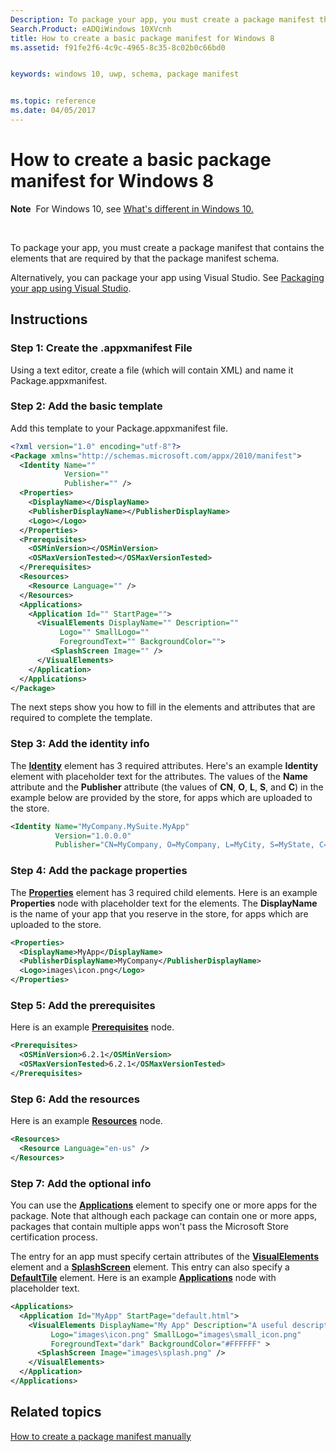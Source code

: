 ```yaml
---
Description: To package your app, you must create a package manifest that contains the elements that are required by that the package manifest schema.
Search.Product: eADQiWindows 10XVcnh
title: How to create a basic package manifest for Windows 8
ms.assetid: f91fe2f6-4c9c-4965-8c35-8c02b0c66bd0


keywords: windows 10, uwp, schema, package manifest


ms.topic: reference
ms.date: 04/05/2017
---
```


# How to create a basic package manifest for Windows 8


**Note**  For Windows 10, see [What's different in Windows 10.](uapmanifestschema/what-s-changed-in-windows-10.md)

 

To package your app, you must create a package manifest that contains the elements that are required by that the package manifest schema.

Alternatively, you can package your app using Visual Studio. See [Packaging your app using Visual Studio](/windows/uwp/packaging/).

## Instructions

### Step 1: Create the .appxmanifest File

Using a text editor, create a file (which will contain XML) and name it Package.appxmanifest.

### Step 2: Add the basic template

Add this template to your Package.appxmanifest file.

```XML
<?xml version="1.0" encoding="utf-8"?>
<Package xmlns="http://schemas.microsoft.com/appx/2010/manifest">
  <Identity Name="" 
            Version="" 
            Publisher="" />
  <Properties>
    <DisplayName></DisplayName>
    <PublisherDisplayName></PublisherDisplayName>
    <Logo></Logo>
  </Properties>
  <Prerequisites>
    <OSMinVersion></OSMinVersion>
    <OSMaxVersionTested></OSMaxVersionTested>
  </Prerequisites>
  <Resources>
    <Resource Language="" />
  </Resources>
  <Applications>
    <Application Id="" StartPage="">
      <VisualElements DisplayName="" Description=""
           Logo="" SmallLogo=""  
           ForegroundText="" BackgroundColor="">
         <SplashScreen Image="" />
      </VisualElements>
    </Application>
  </Applications>
</Package>
```

The next steps show you how to fill in the elements and attributes that are required to complete the template.

### Step 3: Add the identity info

The [**Identity**](appxmanifestschema/element-identity.md) element has 3 required attributes. Here's an example **Identity** element with placeholder text for the attributes. The values of the **Name** attribute and the **Publisher** attribute (the values of **CN**, **O**, **L**, **S**, and **C**) in the example below are provided by the store, for apps which are uploaded to the store.

```XML
<Identity Name="MyCompany.MySuite.MyApp" 
          Version="1.0.0.0" 
          Publisher="CN=MyCompany, O=MyCompany, L=MyCity, S=MyState, C=MyCountry"/>
```

### Step 4: Add the package properties

The [**Properties**](appxmanifestschema/element-properties.md) element has 3 required child elements. Here is an example **Properties** node with placeholder text for the elements. The **DisplayName** is the name of your app that you reserve in the store, for apps which are uploaded to the store.

```XML
<Properties>
  <DisplayName>MyApp</DisplayName>
  <PublisherDisplayName>MyCompany</PublisherDisplayName>
  <Logo>images\icon.png</Logo>
</Properties>
```

### Step 5: Add the prerequisites

Here is an example [**Prerequisites**](appxmanifestschema/element-prerequisites.md) node.

```XML
<Prerequisites>
  <OSMinVersion>6.2.1</OSMinVersion>
  <OSMaxVersionTested>6.2.1</OSMaxVersionTested>
</Prerequisites>
```

### Step 6: Add the resources

Here is an example [**Resources**](appxmanifestschema/element-resources.md) node.

```XML
<Resources>
  <Resource Language="en-us" />
</Resources>
```

### Step 7: Add the optional info

You can use the [**Applications**](appxmanifestschema/element-applications.md) element to specify one or more apps for the package. Note that although each package can contain one or more apps, packages that contain multiple apps won't pass the Microsoft Store certification process.

The entry for an app must specify certain attributes of the [**VisualElements**](appxmanifestschema/element-visualelements.md) element and a [**SplashScreen**](appxmanifestschema/element-splashscreen.md) element. This entry can also specify a [**DefaultTile**](appxmanifestschema/element-defaulttile.md) element. Here is an example [**Applications**](appxmanifestschema/element-applications.md) node with placeholder text.

```XML
<Applications>
  <Application Id="MyApp" StartPage="default.html">
    <VisualElements DisplayName="My App" Description="A useful description." 
         Logo="images\icon.png" SmallLogo="images\small_icon.png" 
         ForegroundText="dark" BackgroundColor="#FFFFFF" >
      <SplashScreen Image="images\splash.png" />
    </VisualElements>
  </Application>
</Applications>
```

## Related topics


[How to create a package manifest manually](how-to-create-a-package-manifest-manually.md)

 

 
